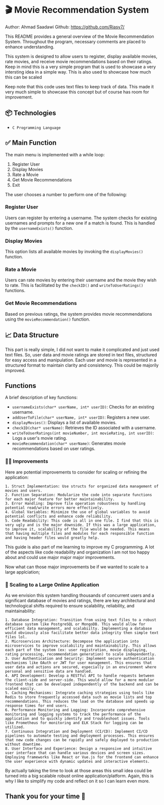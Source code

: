 # 🎬 Movie Recommendation System
Author: Ahmad Saadawi
Github: https://github.com/Riasy7/

This README provides a general overview of the Movie Recommendation System. Throughout the program, necessary comments are placed to enhance understanding.

This system is designed to allow users to register, display available movies, rate movies, and receive movie recommendations based on their ratings.
Keep in mind this is a very simple program that is used to showcase a very intersting idea in a simple way. This is also used to showcase how much this can be scaled

Keep note that this code uses text files to keep track of data. This made it very much simple to showcase this concept but of course has room for improvement.

## 📦 Technologies

  - `C Programming Language`

## ✅ Main Function

The main menu is implemented with a while loop:

1. Register User
2. Display Movies
3. Rate a Movie
4. Get Movie Recommendations
5. Exit

The user chooses a number to perform one of the following:

### Register User

Users can register by entering a username. The system checks for existing usernames and prompts for a new one if a match is found. This is handled by the `usernameExists()` function.

### Display Movies

This option lists all available movies by invoking the `displayMovies()` function.

### Rate a Movie

Users can rate movies by entering their username and the movie they wish to rate. This is facilitated by the `checkID()` and `writeToUserRatings()` functions.

### Get Movie Recommendations

Based on previous ratings, the system provides movie recommendations using the `movieRecommendation()` function.

## 📈 Data Structure

This part is really simple, I did not want to make it complicated and just used text files.
So, user data and movie ratings are stored in text files, structured for easy access and manipulation. Each user and movie is represented in a structured format to maintain clarity and consistency.
This could be majorily improved.

## Functions

A brief description of key functions:

- `usernameExists(char* userName, int* userID)`: Checks for an existing username.
- `addUserToFile(char* userName, int* userID)`: Registers a new user.
- `displayMovies()`: Displays a list of available movies.
- `checkID(char* userName)`: Retrieves the ID associated with a username.
- `writeToUserRatings(int movieNumber, int movieRating, int userID)`: Logs a user's movie rating.
- `movieRecommendation(char* userName)`: Generates movie recommendations based on user ratings.

### 🤔🔑 Improvements

Here are potential improvements to consider for scaling or refining the application:

    1. Struct Implementation: Use structs for organized data management of movies and users.
    2. Function Separation: Modularize the code into separate functions for each major feature for better maintainability.
    3. Error Handling: Improve file operation robustness by handling potential read/write errors more effectively.
    4. Global Variables: Minimize the use of global variables to avoid potential conflicts and enhance code reliability.
    5. Code Readability: This code is all in one file. I find that this is very ugly and is the major downside. If this was a large application, to improve it, scalability of the file would be needed. This means that having multiple files and modules for each responsible function and having header files would greatly help.

This guide is also part of me learning to improve my C programming.
A lot of the aspects like code readability and organization I am not too happy about and could use major major major improvements.

Now what can those major improvements be if we wanted to scale to a large applciation;

### 🚀 Scaling to a Large Online Application

As we envision this system handling thousands of concurrent users and a significant database of movies and ratings, there are key architectural and technological shifts required to ensure scalability, reliability, and maintainability:

    1. Database Integration: Transition from using text files to a robust database system like PostgreSQL or MongoDB. This would allow for efficient data management, and scalabiilty. Implementing a database would obviously also facilitate better data integrity then simple text files lol.
    2. Microservices Architecture: Decompose the application into microservices to improve scalability and maintainability. This allows each part of the system (ex: user registration, movie displaying, rating processing, recommendation generation) to scale independently.
    3. User Authentication and Security: Implement secure authentication mechanisms like OAuth or JWT for user management. This ensures that user data and actions are secured, especially in an environment where personal and sensitive data are handled.
    4. API Development: Develop a RESTful API to handle requests between the client-side and server-side. This would allow for a more modular frontend that can be developed independently of the backend and can be scaled easily.
    5. Caching Mechanisms: Integrate caching strategies using tools like Redis to store frequently accessed data such as movie lists and top recommendations. This reduces the load on the database and speeds up response times for end users.
    6. Performance Monitoring and Logging: Incorporate comprehensive monitoring and logging systems to track the performance of the application and to quickly identify and troubleshoot issues. Tools like Prometheus for monitoring and ELK Stack for logging can be utilized.
    7. Continuous Integration and Deployment (CI/CD): Implement CI/CD pipelines to automate testing and deployment processes. This ensures that new code changes can be rapidly and safely deployed to production without downtime.
    8. User Interface and Experience: Design a responsive and intuitive user interface that can handle various devices and screen sizes. Employing frameworks like React or Vue.js for the frontend can enhance the user experience with dynamic updates and interactive elements.

By actually taking the time to look at those areas this small idea could be turned into a big scalable robust online application/platform.
Again, this is why I like to simplify my code and reflect on it so I can learn even more.

## Thank you for your time 🙂
